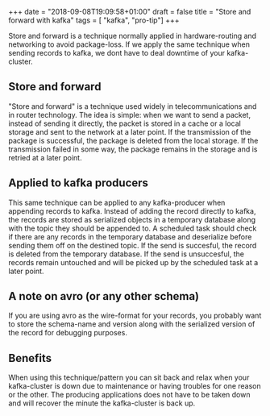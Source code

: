 +++
date  = "2018-09-08T19:09:58+01:00"
draft = false
title = "Store and forward with kafka"
tags  = [ "kafka", "pro-tip"]
+++

Store and forward is a technique normally applied in hardware-routing and networking to avoid package-loss. If we apply the same technique when sending records to kafka, we dont have to deal downtime of your kafka-cluster. 

## Store and forward

"Store and forward" is a technique used widely in telecommunications and in router technology. The idea is simple: when we want to send a packet, instead of sending it directly, the packet is stored in a cache or a local storage and sent to the network at a later point. If the transmission of the package is successful, the package is deleted from the local storage. If the transmission failed in some way, the package remains in the storage and is retried at a later point. 

## Applied to kafka producers

This same technique can be applied to any kafka-producer when appending records to kafka. Instead of adding the record directly to kafka, the records are stored as serialized objects in a temporary database along with the topic they should be appended to. A scheduled task should check if there are any records in the temporary database and deserialize before sending them off on the destined topic. If the send is succesful, the record is deleted from the temporary database. If the send is unsuccesful, the records remain untouched and will be picked up by the scheduled task at a later point.

## A note on avro (or any other schema)

If you are using avro as the wire-format for your records, you probably want to store the schema-name and version along with the serialized version of the record for debugging purposes. 

## Benefits

When using this technique/pattern you can sit back and relax when your kafka-cluster is down due to maintenance or having troubles for one reason or the other. The producing applications does not have to be taken down and will recover the minute the kafka-cluster is back up. 